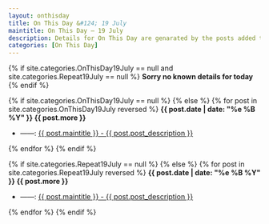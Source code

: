 ```yaml
---
layout: onthisday
title: On This Day &#124; 19 July
maintitle: On This Day — 19 July
description: Details for On This Day are genarated by the posts added to the website so the content is subject to changes/updates over time.
categories: [On This Day]
---
```


{% if site.categories.OnThisDay19July == null and site.categories.Repeat19July == null %}
<strong>Sorry no known details for today</strong>
{% endif %}

{% if site.categories.OnThisDay19July == null %}
{% else %}
{% for post in site.categories.OnThisDay19July reversed %}
<strong>{{ post.date | date: "%e %B %Y" }} {{ post.more }}</strong>
<ul>
<li> ——: <a href="{{ post.url }}">{{ post.maintitle }} - {{ post.post_description }}</a></li>
</ul>
{% endfor %}
{% endif %}

{% if site.categories.Repeat19July == null %}
{% else %}
{% for post in site.categories.Repeat19July reversed %}
<strong>{{ post.date | date: "%e %B %Y" }} {{ post.more }}</strong>
<ul>
<li> ——: <a href="{{ post.url }}">{{ post.maintitle }} - {{ post.post_description }}</a></li>
</ul>
{% endfor %}
{% endif %}
